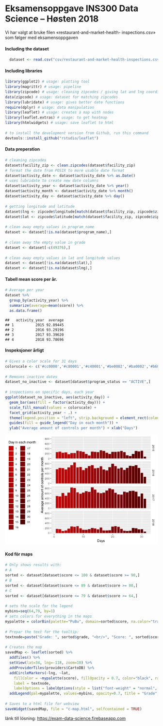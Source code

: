Eksamensoppgave INS300 Data Science – Høsten 2018
================

Vi har valgt at bruke filen «restaurant-and-market-health- inspections.csv» som følger med eksamensoppgaven

#### Including the dataset

``` r
  dataset <- read.csv("csv/restaurant-and-market-health-inspections.csv")
```

#### Including libraries

``` r
library(ggplot2) # usage: plotting tool
library(magrittr) # usage: pipeline
library(zipcode) # usage: cleaning zipcodes / giving lat and lng coordinates
data(zipcode) # usage: dataset for matching zipcodes
library(lubridate) # usage: gives better date functions
require(dplyr) # usage: data manipulation
library(leaflet) # usage: creates a map with nodes
library(leaflet.extras) # usage: to get heatmap
library(htmlwidgets) # usage: save leaflet to html

# to install the development version from Github, run this command
devtools::install_github("rstudio/leaflet")
```

#### Data preperation

``` r
# cleaning zipcodes
dataset$facility_zip <- clean.zipcodes(dataset$facility_zip)
# format the date from POSIX to more usable date format
dataset$activity_date <- dataset$activity_date %>% as.Date()
# uses lubridate to create new date columns
dataset$activity_year <- dataset$activity_date %>% year()
dataset$activity_month <- dataset$activity_date %>% month()
dataset$activity_day <- dataset$activity_date %>% day()

# getting longitude and latitude
dataset$lng <- zipcode$longitude[match(dataset$facility_zip, zipcode$zip)]
dataset$lat <- zipcode$latitude[match(dataset$facility_zip, zipcode$zip)]

# clean away empty values in program_name
dataset <- dataset[!is.na(dataset$program_name),]

# clean away the empty value in grade
dataset <- dataset[-c(49376),]

# clean away empty values in lat and longitude values
dataset <- dataset[!is.na(dataset$lat),]
dataset <- dataset[!is.na(dataset$lng),]
```

#### Tabell mean score per år.

``` r
# Average per year
dataset %>%
  group_by(activity_year) %>% 
  summarize(average=mean(score)) %>% 
  as.data.frame()
```

    ##   activity_year  average
    ## 1          2015 92.89445
    ## 2          2016 93.29196
    ## 3          2017 93.39620
    ## 4          2018 93.78696

#### Inspeksjoner årligt

``` r
# Gives a color scale for 31 days
colorscale <- c('#cc0000','#c80001','#c40001','#be0002','#ba0002','#b60003','#b20003','#ad0004','#aa0004','#a50004','#a00005','#9d0005','#990005','#940005','#900005','#8b0005','#870005','#830005','#7f0005','#7b0005','#770005','#730004','#700004','#6c0004','#670003','#630003','#600002','#5d0002','#590001','#550001','#510000')

# Removes inactive dates
dataset_no_inactive <- dataset[dataset$program_status == "ACTIVE",]

# inspections on specific days, each year
ggplot(dataset_no_inactive, aes(activity_day)) + 
  geom_bar(aes(fill = factor(activity_day))) + 
  scale_fill_manual(values = colorscale) +
  facet_grid(activity_year ~ .) + 
  theme(legend.position = "left", strip.background = element_rect(colour = "#FFFFFF",fill = "#FFFFFF")) +
  guides(fill = guide_legend("Day in each month")) +
  ylab("Average amount of controls per month") + xlab("Days")
```

![](README_files/figure-markdown_github/unnamed-chunk-5-1.png)

#### Kod för maps

``` r
# Only shows results with: 
# A
sorted <- dataset[dataset$score <= 100 & dataset$score >= 90,]
# B
sorted <- dataset[dataset$score <= 89 & dataset$score >= 80,]
# C
sorted <- dataset[dataset$score <= 79 & dataset$score >= 64,]

# sets the scale for the legend
mybins=seq(64,79, by=1)
# sets colors for everything in the maps
mypalette = colorBin(palette="PuBu", domain=sorted$score, na.color="transparent", bins=mybins)

# Prepar the text for the tooltip:
textnode=paste("Grade: ", sorted$grade, "<br/>", "Score: ", sorted$score, "<br/>", "Zipcode: ", sorted$facility_zip, sep="") %>% lapply(htmltools::HTML)

# Creates the map
savedMap <- leaflet(sorted) %>%
  addTiles() %>%
  setView(lat=34, lng=-118, zoom=10) %>%
  addProviderTiles(providers$CartoDB) %>%
  addCircleMarkers(~lng, ~lat, 
    fillColor = ~mypalette(score), fillOpacity = 0.7, color="black", radius=8, stroke=TRUE,
    label = textnode,
    labelOptions = labelOptions(style = list("font-weight" = "normal", padding = "3px 8px"), textsize = "13px", direction = "auto")) %>%
  addLegend(pal=mypalette, values=mybins, opacity=0.7, title = "Grade", position = "bottomright")

# Saves to a html file for webview
saveWidget(savedMap, file = "c-map.html", selfcontained = TRUE)
```

länk till lösning: <https://exam-data-science.firebaseapp.com>
